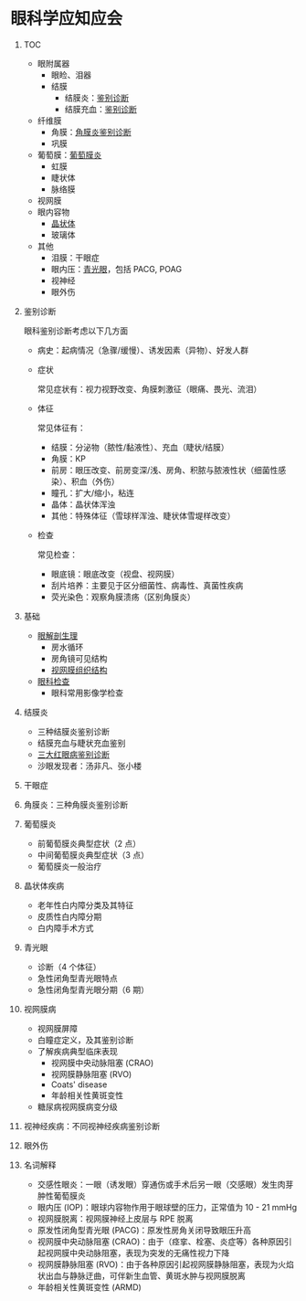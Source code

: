 # 眼科学应知应会
1. TOC
    - 眼附属器
        - 眼睑、泪器
        - 结膜
            - 结膜炎：[鉴别诊断](./main.md#结膜疾病)
            - 结膜充血：[鉴别诊断](./main.md#结膜疾病)
    - 纤维膜
        - 角膜：[角膜炎鉴别诊断](./main.md#鉴别诊断)
        - 巩膜
    - 葡萄膜：[葡萄膜炎](./main.md#肉芽肿性葡萄膜炎)
        - 虹膜
        - 睫状体
        - 脉络膜
    - 视网膜
    - 眼内容物
        - [晶状体](./main.md#老年性白内障)
        - 玻璃体
    - 其他
        - 泪膜：干眼症
        - 眼内压：[青光眼](./main.md#青光眼)，包括 PACG, POAG
        - 视神经
        - 眼外伤

1. 鉴别诊断

   眼科鉴别诊断考虑以下几方面

   - 病史：起病情况（急骤/缓慢）、诱发因素（异物）、好发人群

   - 症状

     常见症状有：视力视野改变、角膜刺激征（眼痛、畏光、流泪）

   - 体征

     常见体征有：

     - 结膜：分泌物（脓性/黏液性）、充血（睫状/结膜）
     - 角膜：KP
     - 前房：眼压改变、前房变深/浅、房角、积脓与脓液性状（细菌性感染）、积血（外伤）
     - 瞳孔：扩大/缩小，粘连
     - 晶体：晶状体浑浊
     - 其他：特殊体征（雪球样浑浊、睫状体雪堤样改变）

   - 检查

     常见检查：

     - 眼底镜：眼底改变（视盘、视网膜）
     - 刮片培养：主要见于区分细菌性、病毒性、真菌性疾病
     - 荧光染色：观察角膜溃疡（区别角膜炎）

1. 基础
    - [眼解剖生理](./main.md#眼解剖生理)
        - 房水循环
        - 房角镜可见结构
        - [视网膜组织结构](./main.md#视网膜病)
    - [眼科检查](./main.md#眼科检查)
        - 眼科常用影像学检查

1. 结膜炎
    - 三种结膜炎鉴别诊断
    - 结膜充血与睫状充血鉴别
    - [三大红眼病鉴别诊断](./main.md#细菌性结膜炎（红眼病）)
    - 沙眼发现者：汤非凡、张小楼

1. 干眼症

1. 角膜炎：三种角膜炎鉴别诊断

1. 葡萄膜炎
    - 前葡萄膜炎典型症状（2 点）
    - 中间葡萄膜炎典型症状（3 点）
    - 葡萄膜炎一般治疗

1. 晶状体疾病
    - 老年性白内障分类及其特征
    - 皮质性白内障分期
    - 白内障手术方式

1. 青光眼
    - 诊断（4 个体征）
    - 急性闭角型青光眼特点
    - 急性闭角型青光眼分期（6 期）

1. 视网膜病
    - 视网膜屏障
    - 白瞳症定义，及其鉴别诊断 <!-- TODO: Add def -->
    - 了解疾病典型临床表现
        - 视网膜中央动脉阻塞 (CRAO)
        - 视网膜静脉阻塞 (RVO)
        - Coats' disease
        - 年龄相关性黄斑变性
    - 糖尿病视网膜病变分级

1. 视神经疾病：不同视神经疾病鉴别诊断

1. 眼外伤

1. 名词解释
    - 交感性眼炎：一眼（诱发眼）穿通伤或手术后另一眼（交感眼）发生肉芽肿性葡萄膜炎
    - 眼内压 (IOP)：眼球内容物作用于眼球壁的压力，正常值为 10 - 21 mmHg
    - 视网膜脱离：视网膜神经上皮层与 RPE 脱离
    - 原发性闭角型青光眼 (PACG)：原发性房角关闭导致眼压升高
    - 视网膜中央动脉阻塞 (CRAO)：由于（痉挛、栓塞、炎症等）各种原因引起视网膜中央动脉阻塞，表现为突发的无痛性视力下降
    - 视网膜静脉阻塞 (RVO)：由于各种原因引起视网膜静脉阻塞，表现为火焰状出血与静脉迂曲，可伴新生血管、黄斑水肿与视网膜脱离
    - 年龄相关性黄斑变性 (ARMD)
